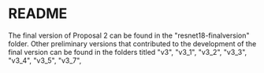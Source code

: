 # README  
The final version of Proposal 2 can be found in the "resnet18-finalversion" folder. Other preliminary versions that contributed to the development of the final version can be found in the folders titled "v3", "v3_1", "v3_2", "v3_3", "v3_4", "v3_5", "v3_7", 
